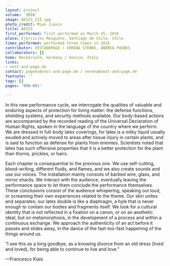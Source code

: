 ```yaml
---
layout: project
volume: '2016'
image: AEGIS_III.jpg
photo_credit: Miao Jiaxin
title: AEGIS
first_performed: first performed on March 25, 2016
place: Ejercicios Mosqueto, Santiago de Chile, Chile
times_performed: performed three times in 2016
contributor: VESTANDPAGE / VERENA STENKE, ANDREA PAGNES
collaborators: []
home: Neckarsulm, Germany / Venice, Italy
links:
- vest-and-page.de
contact: pagnes@vest-and-page.de / verena@vest-and-page.de
footnote: ''
tags: []
pages: '090-091'

---
```


In this new performance cycle, we interrogate the qualities of valuable and enduring aspects of protection for living matter: the defense functions, shielding systems, and security methods available. Our body-based actions are accompanied by the recorded reading of the Universal Declaration of Human Rights, spoken in the language of the country where we perform. We are dressed in full-body latex coverings, for latex is a milky liquid usually exuded and actively moved to areas after tissue injury in certain plants, and is said to function as defense for plants from enemies. Scientists noted that latex has such offensive properties that it is a better protection for the plant than thorns, prickles, or hairs.

Each chapter is consequential to the previous one. We use self-cutting, blood-writing, different fluids, and flames, and we also create sounds and use our voices. The installation mainly consists of barbed wire, glass, and mirror shards. We interact with the audience, eventually leaving the performance space to let them conclude the performance themselves. These conclusions consist of the audience whispering, speaking out loud, or screaming their own experiences related to the theme. Our skin unites and separates; our latex double is like a diaphragm, a hyle that is never enough to contain our bodies and fragments itself. We look for a cultural identity that is not reflected in a fixation on a canon, or on an aesthetic ideal, but on metamorphosis, in the development of a process and within a continuous exchange. We approach the authenticity of an act before it passes and slides away, in the dance of the fast-too-fast happening of the things around us.

“I see this as a long goodbye, as a knowing divorce from an old dress (lived and loved), for being able to continue to live and love.”

—Francesco Kiais
